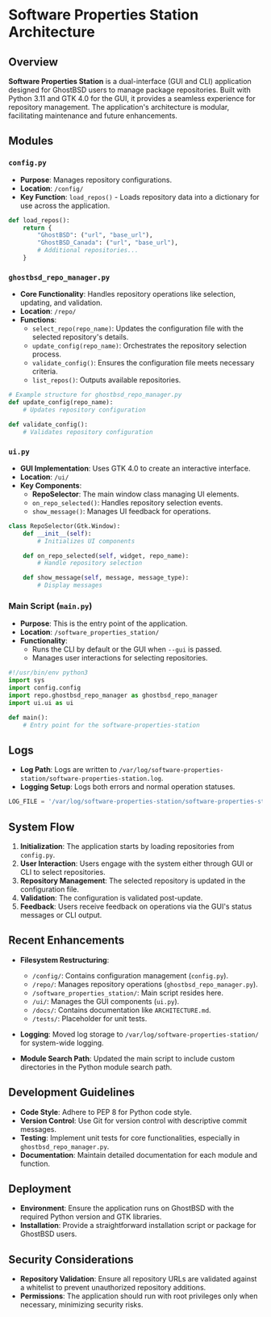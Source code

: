 # Software Properties Station Architecture

## Overview

**Software Properties Station** is a dual-interface (GUI and CLI) application designed for GhostBSD users to manage package repositories. Built with Python 3.11 and GTK 4.0 for the GUI, it provides a seamless experience for repository management. The application's architecture is modular, facilitating maintenance and future enhancements.

## Modules

### `config.py`

- **Purpose**: Manages repository configurations.
- **Location**: `/config/`
- **Key Function**: `load_repos()` - Loads repository data into a dictionary for use across the application.

```python
def load_repos():
    return {
        "GhostBSD": ("url", "base_url"),
        "GhostBSD_Canada": ("url", "base_url"),
        # Additional repositories...
    }
```

### `ghostbsd_repo_manager.py`

- **Core Functionality**: Handles repository operations like selection, updating, and validation.
- **Location**: `/repo/`
- **Functions**:
  - `select_repo(repo_name)`: Updates the configuration file with the selected repository's details.
  - `update_config(repo_name)`: Orchestrates the repository selection process.
  - `validate_config()`: Ensures the configuration file meets necessary criteria.
  - `list_repos()`: Outputs available repositories.

```python
# Example structure for ghostbsd_repo_manager.py
def update_config(repo_name):
    # Updates repository configuration

def validate_config():
    # Validates repository configuration
```

### `ui.py`

- **GUI Implementation**: Uses GTK 4.0 to create an interactive interface.
- **Location**: `/ui/`
- **Key Components**:
  - **RepoSelector**: The main window class managing UI elements.
  - `on_repo_selected()`: Handles repository selection events.
  - `show_message()`: Manages UI feedback for operations.

```python
class RepoSelector(Gtk.Window):
    def __init__(self):
        # Initializes UI components

    def on_repo_selected(self, widget, repo_name):
        # Handle repository selection

    def show_message(self, message, message_type):
        # Display messages
```

### Main Script (`main.py`)

- **Purpose**: This is the entry point of the application.
- **Location**: `/software_properties_station/`
- **Functionality**:
  - Runs the CLI by default or the GUI when `--gui` is passed.
  - Manages user interactions for selecting repositories.

```python
#!/usr/bin/env python3
import sys
import config.config
import repo.ghostbsd_repo_manager as ghostbsd_repo_manager
import ui.ui as ui

def main():
    # Entry point for the software-properties-station
```

## Logs

- **Log Path**: Logs are written to `/var/log/software-properties-station/software-properties-station.log`.
- **Logging Setup**: Logs both errors and normal operation statuses.

```python
LOG_FILE = '/var/log/software-properties-station/software-properties-station.log'
```

## System Flow

1. **Initialization**: The application starts by loading repositories from `config.py`.
2. **User Interaction**: Users engage with the system either through GUI or CLI to select repositories.
3. **Repository Management**: The selected repository is updated in the configuration file.
4. **Validation**: The configuration is validated post-update.
5. **Feedback**: Users receive feedback on operations via the GUI's status messages or CLI output.

## Recent Enhancements

- **Filesystem Restructuring**: 
  - `/config/`: Contains configuration management (`config.py`).
  - `/repo/`: Manages repository operations (`ghostbsd_repo_manager.py`).
  - `/software_properties_station/`: Main script resides here.
  - `/ui/`: Manages the GUI components (`ui.py`).
  - `/docs/`: Contains documentation like `ARCHITECTURE.md`.
  - `/tests/`: Placeholder for unit tests.

- **Logging**: Moved log storage to `/var/log/software-properties-station/` for system-wide logging.
- **Module Search Path**: Updated the main script to include custom directories in the Python module search path.

## Development Guidelines

- **Code Style**: Adhere to PEP 8 for Python code style.
- **Version Control**: Use Git for version control with descriptive commit messages.
- **Testing**: Implement unit tests for core functionalities, especially in `ghostbsd_repo_manager.py`.
- **Documentation**: Maintain detailed documentation for each module and function.

## Deployment

- **Environment**: Ensure the application runs on GhostBSD with the required Python version and GTK libraries.
- **Installation**: Provide a straightforward installation script or package for GhostBSD users.

## Security Considerations

- **Repository Validation**: Ensure all repository URLs are validated against a whitelist to prevent unauthorized repository additions.
- **Permissions**: The application should run with root privileges only when necessary, minimizing security risks.

